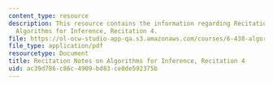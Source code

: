 ```yaml
---
content_type: resource
description: This resource contains the information regarding Recitation Notes on
  Algorithms for Inference, Recitation 4.
file: https://ol-ocw-studio-app-qa.s3.amazonaws.com/courses/6-438-algorithms-for-inference-fall-2014/ac39d786c86c4909bd83ce0de592375b_MIT6_438F14_rec4.pdf
file_type: application/pdf
resourcetype: Document
title: Recitation Notes on Algorithms for Inference, Recitation 4
uid: ac39d786-c86c-4909-bd83-ce0de592375b
---
```

